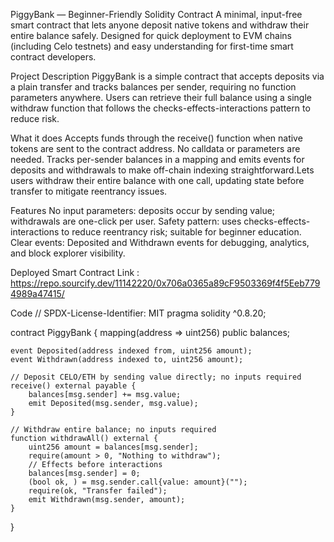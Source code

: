 PiggyBank — Beginner-Friendly Solidity Contract
A minimal, input-free smart contract that lets anyone deposit native tokens and withdraw their entire balance safely. Designed for quick deployment to EVM chains (including Celo testnets) and easy understanding for first-time smart contract developers.​

Project Description
PiggyBank is a simple contract that accepts deposits via a plain transfer and tracks balances per sender, requiring no function parameters anywhere. Users can retrieve their full balance using a single withdraw function that follows the checks-effects-interactions pattern to reduce risk.​

What it does
Accepts funds through the receive() function when native tokens are sent to the contract address. No calldata or parameters are needed.​
Tracks per-sender balances in a mapping and emits events for deposits and withdrawals to make off-chain indexing straightforward.​
Lets users withdraw their entire balance with one call, updating state before transfer to mitigate reentrancy issues.​

Features
No input parameters: deposits occur by sending value; withdrawals are one-click per user.​
Safety pattern: uses checks-effects-interactions to reduce reentrancy risk; suitable for beginner education.​
Clear events: Deposited and Withdrawn events for debugging, analytics, and block explorer visibility.​

Deployed Smart Contract Link : https://repo.sourcify.dev/11142220/0x706a0365a89cF9503369f4f5Eeb7794989a47415/

Code
// SPDX-License-Identifier: MIT
pragma solidity ^0.8.20;

contract PiggyBank {
    mapping(address => uint256) public balances;

    event Deposited(address indexed from, uint256 amount);
    event Withdrawn(address indexed to, uint256 amount);

    // Deposit CELO/ETH by sending value directly; no inputs required
    receive() external payable {
        balances[msg.sender] += msg.value;
        emit Deposited(msg.sender, msg.value);
    }

    // Withdraw entire balance; no inputs required
    function withdrawAll() external {
        uint256 amount = balances[msg.sender];
        require(amount > 0, "Nothing to withdraw");
        // Effects before interactions
        balances[msg.sender] = 0;
        (bool ok, ) = msg.sender.call{value: amount}("");
        require(ok, "Transfer failed");
        emit Withdrawn(msg.sender, amount);
    }
}
